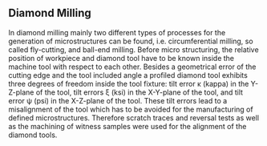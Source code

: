 ## Diamond Milling

In diamond milling mainly two different types of processes for the generation of microstructures can be found, i.e. circumferential milling, so called fly-cutting, and ball-end milling. Before micro structuring, the relative position of workpiece and diamond tool have to be known inside the machine tool with respect to each other. Besides a geometrical error of the cutting edge and the tool included angle a profiled diamond tool exhibits three degrees of freedom inside the tool fixture: tilt error κ (kappa) in the Y-Z-plane of the tool, tilt errors ξ (ksi) in the X-Y-plane of the tool, and tilt error ψ (psi) in the X-Z-plane of the tool. These tilt errors lead to a misalignment of the tool which has to be avoided for the manufacturing of defined microstructures. Therefore scratch traces and reversal tests as well as the machining of witness samples were used for the alignment of the diamond tools.